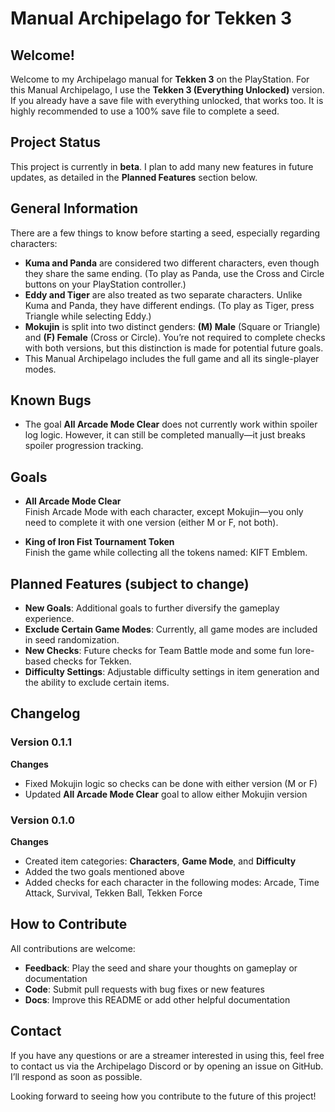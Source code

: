 # Manual Archipelago for Tekken 3

## Welcome!
Welcome to my Archipelago manual for **Tekken 3** on the PlayStation. For this Manual Archipelago, I use the **Tekken 3 (Everything Unlocked)** version. If you already have a save file with everything unlocked, that works too. It is highly recommended to use a 100% save file to complete a seed.

## Project Status
This project is currently in **beta**. I plan to add many new features in future updates, as detailed in the **Planned Features** section below.

## General Information
There are a few things to know before starting a seed, especially regarding characters:

- **Kuma and Panda** are considered two different characters, even though they share the same ending. (To play as Panda, use the Cross and Circle buttons on your PlayStation controller.)
- **Eddy and Tiger** are also treated as two separate characters. Unlike Kuma and Panda, they have different endings. (To play as Tiger, press Triangle while selecting Eddy.)
- **Mokujin** is split into two distinct genders: **(M) Male** (Square or Triangle) and **(F) Female** (Cross or Circle). You’re not required to complete checks with both versions, but this distinction is made for potential future goals.
- This Manual Archipelago includes the full game and all its single-player modes.

## Known Bugs
- The goal **All Arcade Mode Clear** does not currently work within spoiler log logic. However, it can still be completed manually—it just breaks spoiler progression tracking.

## Goals

- **All Arcade Mode Clear**  
  Finish Arcade Mode with each character, except Mokujin—you only need to complete it with one version (either M or F, not both).

- **King of Iron Fist Tournament Token**  
  Finish the game while collecting all the tokens named: KIFT Emblem.

## Planned Features (subject to change)

- **New Goals**: Additional goals to further diversify the gameplay experience.
- **Exclude Certain Game Modes**: Currently, all game modes are included in seed randomization.
- **New Checks**: Future checks for Team Battle mode and some fun lore-based checks for Tekken.
- **Difficulty Settings**: Adjustable difficulty settings in item generation and the ability to exclude certain items.

## Changelog

### Version 0.1.1

**Changes**
- Fixed Mokujin logic so checks can be done with either version (M or F)
- Updated **All Arcade Mode Clear** goal to allow either Mokujin version

### Version 0.1.0

**Changes**
- Created item categories: **Characters**, **Game Mode**, and **Difficulty**
- Added the two goals mentioned above
- Added checks for each character in the following modes: Arcade, Time Attack, Survival, Tekken Ball, Tekken Force

## How to Contribute
All contributions are welcome:

- **Feedback**: Play the seed and share your thoughts on gameplay or documentation
- **Code**: Submit pull requests with bug fixes or new features
- **Docs**: Improve this README or add other helpful documentation

## Contact
If you have any questions or are a streamer interested in using this, feel free to contact us via the Archipelago Discord or by opening an issue on GitHub. I’ll respond as soon as possible.

Looking forward to seeing how you contribute to the future of this project!
